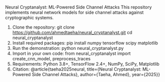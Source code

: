 Neural Cryptanalyst: ML-Powered Side Channel Attacks
This repository implements neural network models for side channel attacks against cryptographic systems.

1. Clone the repository:
git clone https://github.com/ahmedtaeha/neural_cryptanalyst.git
cd neural_cryptanalyst
2. Install required packages:
pip install numpy tensorflow scipy matplotlib
3. Run the demonstration:
python neural_cryptanalyst.py
4. Import in your own code:
from neural_cryptanalyst import create_cnn_model, preprocess_traces
5. Requirements:
Python 3.8+, TensorFlow 2.4+, NumPy, SciPy, Matplotlib
6. Citation:
@article{taeha2025neural, title={Neural Cryptanalyst: ML-Powered Side Channel Attacks}, author={Taeha, Ahmed}, year={2025}}
